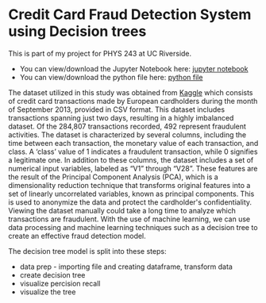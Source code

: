# Credit Card Fraud Detection System using Decision trees
This is part of my project for PHYS 243 at UC Riverside.    
* You can view/download the Jupyter Notebook here: [jupyter notebook](https://github.com/erazo-janet/machinelearning/blob/main/ML%20Project%20Decision%20Trees.ipynb)
* You can view/download the python file here: [python file](https://github.com/erazo-janet/machinelearning/blob/main/ML%20Project%20Decision%20Trees.py)
  
The dataset utilized in this study was obtained from [Kaggle](https://www.kaggle.com/datasets/mlg-ulb/creditcardfraud) which consists of credit card transactions made by European cardholders during the month of September 2013, provided in CSV format. This dataset includes transactions spanning just two days, resulting in a highly imbalanced dataset. Of the 284,807 transactions recorded, 492 represent fraudulent activities. The dataset is characterized by several columns, including the time between each transaction, the monetary value of each transaction, and class. A ‘class’ value of 1 indicates a fraudulent transaction, while 0 signifies a legitimate one. In addition to these columns, the dataset includes a set of numerical input variables, labeled as “V1” through “V28”. These features are the result of the Principal Component Analysis (PCA), which is a dimensionality reduction technique that transforms original features into a set of linearly uncorrelated variables, known as principal components. This is used to anonymize the data and protect the cardholder's confidentiality. Viewing the dataset manually could take a long time to analyze which transactions are fraudulent. With the use of machine learning, we can use data processing and machine learning techniques such as a decision tree to create an effective fraud detection model.

The decision tree model is split into these steps:  
* data prep - importing file and creating dataframe, transform data
* create decision tree
* visualize percision recall
* visualize the tree
  
